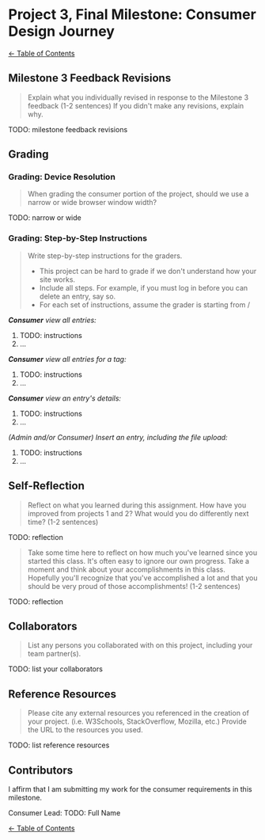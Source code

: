 # Project 3, Final Milestone: **Consumer** Design Journey

[← Table of Contents](../design-journey.md)


## Milestone 3 Feedback Revisions
> Explain what you individually revised in response to the Milestone 3 feedback (1-2 sentences)
> If you didn't make any revisions, explain why.

TODO: milestone feedback revisions


## Grading

### Grading: Device Resolution
> When grading the consumer portion of the project, should we use a narrow or wide browser window width?

TODO: narrow or wide


### Grading: Step-by-Step Instructions
> Write step-by-step instructions for the graders.
>
> - This project can be hard to grade if we don't understand how your site works.
> - Include all steps. For example, if you must log in before you can delete an entry, say so.
> - For each set of instructions, assume the grader is starting from /

_**Consumer** view all entries:_

1. TODO: instructions
2. ...

_**Consumer** view all entries for a tag:_

1. TODO: instructions
2. ...

_**Consumer** view an entry's details:_

1. TODO: instructions
2. ...

_(Admin and/or Consumer) Insert an entry, including the file upload:_

1. TODO: instructions
2. ...


## Self-Reflection
> Reflect on what you learned during this assignment.
> How have you improved from projects 1 and 2?
> What would you do differently next time? (1-2 sentences)

TODO: reflection


> Take some time here to reflect on how much you've learned since you started this class. It's often easy to ignore our own progress. Take a moment and think about your accomplishments in this class. Hopefully you'll recognize that you've accomplished a lot and that you should be very proud of those accomplishments! (1-2 sentences)

TODO: reflection


## Collaborators
> List any persons you collaborated with on this project, including your team partner(s).

TODO: list your collaborators


## Reference Resources
> Please cite any external resources you referenced in the creation of your project.
> (i.e. W3Schools, StackOverflow, Mozilla, etc.)
> Provide the URL to the resources you used.

TODO: list reference resources


## Contributors

I affirm that I am submitting my work for the consumer requirements in this milestone.

Consumer Lead: TODO: Full Name


[← Table of Contents](../design-journey.md)

